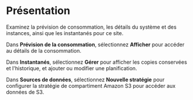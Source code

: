 Présentation
============

Examinez la prévision de consommation, les détails du système et des instances, ainsi que les instantanés pour ce site.

Dans **Prévision de la consommation**, sélectionnez **Afficher** pour accéder au détails de la consommation.

Dans **Instantanés**, sélectionnez **Gérer** pour afficher les copies conservées et l'historique, et ajouter ou modifier une planification.

Dans **Sources de données**, sélectionnez **Nouvelle stratégie** pour configurer la stratégie de compartiment Amazon S3 pour accéder aux données de S3.
